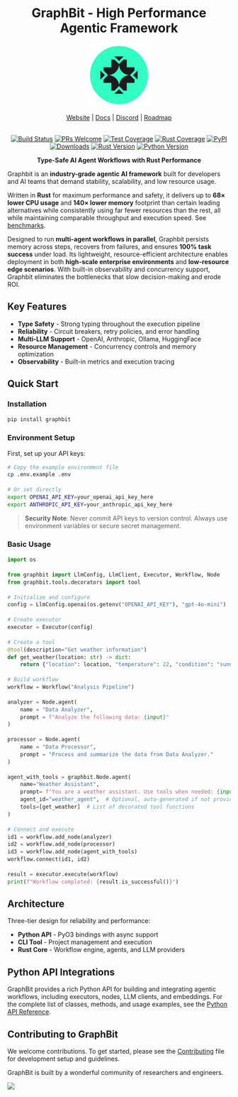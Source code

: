 <div align="center">

# GraphBit - High Performance Agentic Framework

<p align="center">
    <img src="assets/Logo.png" width="140px" alt="Logo" />
</p>

<!-- Added placeholders for links, fill it up when the corresponding links are available. -->
<p align="center">
    <a href="https://graphbit.ai/">Website</a> | 
    <a href="https://graphbit-docs.vercel.app/docs">Docs</a> |
    <a href="https://discord.gg/8TvUK6uf">Discord</a> |
    <a href="https://docs.google.com/spreadsheets/d/1deQk0p7cCJUeeZw3t8FimxVg4jc99w0Bw1XQyLPN0Zk/edit?usp=sharing">Roadmap</a> 
    <br /><br />
</p>

[![Build Status](https://img.shields.io/github/actions/workflow/status/InfinitiBit/graphbit/python-integration-tests.yml?branch=main)](https://github.com/InfinitiBit/graphbit/actions/workflows/python-integration-tests.yml)
[![PRs Welcome](https://img.shields.io/badge/PRs-welcome-brightgreen.svg)](https://github.com/InfinitiBit/graphbit/blob/main/CONTRIBUTING.md)
[![Test Coverage](https://img.shields.io/codecov/c/github/InfinitiBit/graphbit)](https://codecov.io/gh/InfinitiBit/graphbit)
[![Rust Coverage](https://img.shields.io/badge/Rust%20Coverage-47.25%25-yellow)](https://github.com/InfinitiBit/graphbit)
[![PyPI](https://img.shields.io/pypi/v/graphbit)](https://pypi.org/project/graphbit/)
[![Downloads](https://img.shields.io/pypi/dm/graphbit)](https://pypi.org/project/graphbit/)
[![Rust Version](https://img.shields.io/badge/rust-1.70+-blue.svg)](https://www.rust-lang.org)
[![Python Version](https://img.shields.io/pypi/pyversions/graphbit)](https://pypi.org/project/graphbit/)

**Type-Safe AI Agent Workflows with Rust Performance**

</div>

Graphbit is an **industry-grade agentic AI framework** built for developers and AI teams that demand stability, scalability, and low resource usage. 

Written in **Rust** for maximum performance and safety, it delivers up to **68× lower CPU usage** and **140× lower memory** footprint than certain leading alternatives while consistently using far fewer resources than the rest, all while maintaining comparable throughput and execution speed. See [benchmarks](benchmarks/README.md).

Designed to run **multi-agent workflows in parallel**, Graphbit persists memory across steps, recovers from failures, and ensures **100% task success** under load. Its lightweight, resource-efficient architecture enables deployment in both **high-scale enterprise environments** and **low-resource edge scenarios**. With built-in observability and concurrency support, Graphbit eliminates the bottlenecks that slow decision-making and erode ROI. 

##  Key Features

- **Type Safety** - Strong typing throughout the execution pipeline
- **Reliability** - Circuit breakers, retry policies, and error handling
- **Multi-LLM Support** - OpenAI, Anthropic, Ollama, HuggingFace
- **Resource Management** - Concurrency controls and memory optimization
- **Observability** - Built-in metrics and execution tracing

##  Quick Start

### Installation
```bash
pip install graphbit
```

### Environment Setup
First, set up your API keys:
```bash
# Copy the example environment file
cp .env.example .env

# Or set directly
export OPENAI_API_KEY=your_openai_api_key_here
export ANTHROPIC_API_KEY=your_anthropic_api_key_here
```

> **Security Note**: Never commit API keys to version control. Always use environment variables or secure secret management.

### Basic Usage
```python
import os

from graphbit import LlmConfig, LlmClient, Executor, Workflow, Node
from graphbit.tools.decorators import tool

# Initialize and configure
config = LlmConfig.openai(os.getenv("OPENAI_API_KEY"), "gpt-4o-mini")

# Create executor
executor = Executor(config)

# Create a tool
@tool(description="Get weather information")
def get_weather(location: str) -> dict:
    return {"location": location, "temperature": 22, "condition": "sunny"}

# Build workflow
workflow = Workflow("Analysis Pipeline")

analyzer = Node.agent(
    name = "Data Analyzer", 
    prompt = f"Analyze the following data: {input}"
)

processor = Node.agent(
    name = "Data Processor",
    prompt = "Process and summarize the data from Data Analyzer."
)

agent_with_tools = graphbit.Node.agent(
    name="Weather Assistant",
    prompt= f"You are a weather assistant. Use tools when needed: {input}",
    agent_id="weather_agent",  # Optional, auto-generated if not provided
    tools=[get_weather]  # List of decorated tool functions
)

# Connect and execute
id1 = workflow.add_node(analyzer)
id2 = workflow.add_node(processor)
id3 = workflow.add_node(agent_with_tools)
workflow.connect(id1, id2)

result = executor.execute(workflow)
print(f"Workflow completed: {result.is_successful()}")
```

## Architecture

Three-tier design for reliability and performance:
- **Python API** - PyO3 bindings with async support
- **CLI Tool** - Project management and execution
- **Rust Core** - Workflow engine, agents, and LLM providers

## Python API Integrations

GraphBit provides a rich Python API for building and integrating agentic workflows, including executors, nodes, LLM clients, and embeddings. For the complete list of classes, methods, and usage examples, see the [Python API Reference](docs/api-reference/python-api.md).

## Contributing to GraphBit

We welcome contributions. To get started, please see the [Contributing](CONTRIBUTING.md) file for development setup and guidelines.


GraphBit is built by a wonderful community of researchers and engineers.

<a href="https://github.com/InfinitiBit/graphbit/graphs/contributors">
  <img src="https://contrib.rocks/image?repo=InfinitiBit/graphbit&columns=10" />
</a> 
